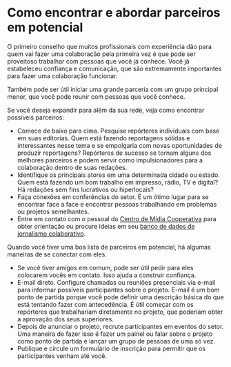# Como encontrar e abordar parceiros em potencial

O primeiro conselho que muitos profissionais com experiência dão para quem vai fazer uma colaboração pela primeira vez é que pode ser proveitoso trabalhar com pessoas que você já conhece. Você já estabeleceu confiança e comunicação, que são extremamente importantes para fazer uma colaboração funcionar.

Também pode ser útil iniciar uma grande parceria com um grupo principal menor, que você pode reunir com pessoas que você conhece.

Se você deseja expandir para além da sua rede, veja como encontrar possíveis parceiros:

* Comece de baixo para cima. Pesquise repórteres individuais com base em suas editorias. Quem está fazendo reportagens sólidas e interessantes nesse tema e se empolgaria com novas oportunidades de produzir reportagens? Repórteres de sucesso se tornam alguns dos melhores parceiros e podem servir como impulsionadores para a colaboração dentro de suas redações.  
* Identifique os principais atores em uma determinada cidade ou estado. Quem está fazendo um bom trabalho em impresso, rádio, TV e digital? Há redações sem fins lucrativos ou hiperlocais? 
* Faça conexões em conferências do setor. É um ótimo lugar para se encontrar face a face e encontrar pessoas trabalhando em problemas ou projetos semelhantes. 
* Entre em contato com o pessoal do [Centro de Mídia Cooperativa](https://collaborativejournalism.org/) para obter orientação ou procure ideias em seu [banco de dados de jornalismo colaborativo](https://collaborativejournalism.org/database-search-sort-learn-collaborative-projects-around-world/).  

Quando você tiver uma boa lista de parceiros em potencial, há algumas maneiras de se conectar com eles.

* Se você tiver amigos em comum, pode ser útil pedir para eles colocarem vocês em contato. Isso ajuda a construir confiança.
* E-mail direto. Configure chamadas ou reuniões presenciais via e-mail para informar possíveis participantes sobre o projeto. E-mail é um bom ponto de partida porque você pode definir uma descrição básica do que está tentando fazer com antecedência. É útil começar com os repórteres que trabalhariam diretamente no projeto, que poderiam obter a aprovação dos seus superiores.
* Depois de anunciar o projeto, recrute participantes em eventos do setor. Uma maneira de fazer isso é fazer um painel ou falar sobre o projeto como ponto de partida e lançar um grupo de pessoas de uma só vez.
* Publique e circule um formulário de inscrição para permitir que os participantes venham até você.

